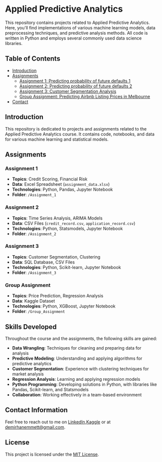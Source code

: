 # Applied Predictive Analytics
This repository contains projects related to Applied Predictive Analytics. Here, you'll find implementations of various machine learning models, data preprocessing techniques, and predictive analysis methods. All code is written in Python and employs several commonly used data science libraries.
## Table of Contents
- [Introduction](#introduction)
- [Assignments](#assignments)
  - [Assignment 1: Predicting probability of future defaults 1](./Assignment_1-Predicting_probability_of_future_defaults-1)
  - [Assignment 2: Predicting probability of future defaults 2](./Assignment_2-Predicting_probability_of_future_defaults-2)
  - [Assignment 3: Customer Segmentation Analysis](./Assignment_3-Customer_Segmentation_Analysis)
  - [Group Assignment: Predicting Airbnb Listing Prices in Melbourne](./Group_Assignment-Predicting_Airbnb_Listing_Prices_in_Melbourne)
- [Contact](#contact)

## Introduction
This repository is dedicated to projects and assignments related to the Applied Predictive Analytics course. It contains code, notebooks, and data for various machine learning and statistical models.

## Assignments

### Assignment 1
- **Topics**: Credit Scoring, Financial Risk
- **Data**: Excel Spreadsheet (`assignment_data.xlsx`)
- **Technologies**: Python, Pandas, Jupyter Notebook
- **Folder**: `/Assignment_1`

### Assignment 2
- **Topics**: Time Series Analysis, ARIMA Models
- **Data**: CSV Files (`credit_record.csv`, `application_record.csv`)
- **Technologies**: Python, Statsmodels, Jupyter Notebook
- **Folder**: `/Assignment_2`

### Assignment 3
- **Topics**: Customer Segmentation, Clustering
- **Data**: SQL Database, CSV Files
- **Technologies**: Python, Scikit-learn, Jupyter Notebook
- **Folder**: `/Assignment_3`

### Group Assignment
- **Topics**: Price Prediction, Regression Analysis
- **Data**: Kaggle Dataset
- **Technologies**: Python, XGBoost, Jupyter Notebook
- **Folder**: `/Group_Assignment`

## Skills Developed
Throughout the course and the assignments, the following skills are gained:
- **Data Wrangling**: Techniques for cleaning and preparing data for analysis
- **Predictive Modeling**: Understanding and applying algorithms for predictive analytics
- **Customer Segmentation**: Experience with clustering techniques for market analysis
- **Regression Analysis**: Learning and applying regression models
- **Python Programming**: Developing solutions in Python, with libraries like Pandas, Scikit-learn, and Statsmodels
- **Collaboration**: Working effectively in a team-based environment

## Contact Information
Feel free to reach out to me on [LinkedIn](https://www.linkedin.com/in/demirhanemmett/),[Kaggle](https://www.kaggle.com/emmettdemirhan/) or at [demirhanemmett@gmail.com](mailto:demirhanemmett@gmail.com).

## License
This project is licensed under the [MIT License](./LICENSE).
